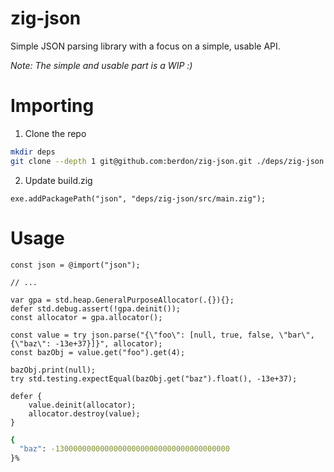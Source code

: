 # zig-json

Simple JSON parsing library with a focus on a simple, usable API.

_Note: The simple and usable part is a WIP :)_

# Importing

1. Clone the repo

```bash
mkdir deps
git clone --depth 1 git@github.com:berdon/zig-json.git ./deps/zig-json
```

2. Update build.zig

```zig
exe.addPackagePath("json", "deps/zig-json/src/main.zig");
```


# Usage

```zig
const json = @import("json");

// ...

var gpa = std.heap.GeneralPurposeAllocator(.{}){};
defer std.debug.assert(!gpa.deinit());
const allocator = gpa.allocator();

const value = try json.parse("{\"foo\": [null, true, false, \"bar\", {\"baz\": -13e+37}]}", allocator);
const bazObj = value.get("foo").get(4);

bazObj.print(null);
try std.testing.expectEqual(bazObj.get("baz").float(), -13e+37);

defer {
    value.deinit(allocator);
    allocator.destroy(value);
}
```

```bash
{
  "baz": -130000000000000000000000000000000000000
}%
```